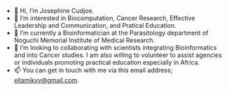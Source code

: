 - 👋 Hi, I’m Josephine Cudjoe.
- 👀 I’m interested in Biocomputation, Cancer Research, Effective Leadership and Communication, and Pratical Education.
- 🌱 I’m currently a Bioinformatician at the Parasitology department of Noguchi Memorial Institute of Medical Research.
- 💞️ I’m looking to collaborating with scientists integrating Bioinformatics and into Cancer studies. I am also willing to volunteer to assist agencies or individuals promoting practical education especially in Africa.
- 📫 You can get in touch with me via this email address; ellamikvv@gmail.com.

<!---
Josjos15/Josjos15 is a ✨ special ✨ repository because its `README.md` (this file) appears on your GitHub profile.
You can click the Preview link to take a look at your changes.
--->
